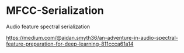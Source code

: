 # MFCC-Serialization
Audio feature spectral serialization

https://medium.com/@aidan.smyth36/an-adventure-in-audio-spectral-feature-preparation-for-deep-learning-811ccca61a14
